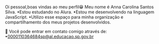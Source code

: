 Oi pessoal,boas vindas ao meu perfil😁
  Meu nome é Anna Carolina Santos Silva.
•Estou estudando no Alura.
•Estou me desenvolvendo na linguagem JavaScript.
•Utilizo esse espaço para minha organização e compartilhamento dos meus projetos desenvolvidos.

📩  Você pode entrar em contato comigo através de:
•0000110364684sp@al.educacao.sp.gov.br

